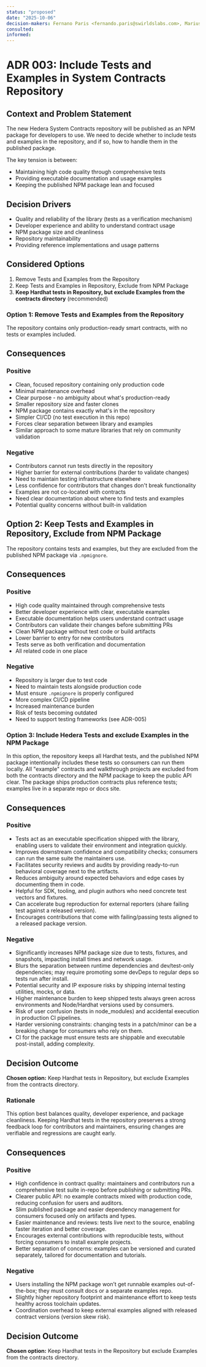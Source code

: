 ```yaml
---
status: "proposed"
date: "2025-10-06"
decision-makers: Fernano Paris <fernando.paris@swirldslabs.com>, Mariusz Jasuwienas <mariusz.jasuwienas@arianelabs.com>, Michal Walczak <michal.walczak@arianelabs.com>, Piotr Swierzy <piotr.swierzy@arianelabs.com>
consulted:
informed:
---
```


# ADR 003: Include Tests and Examples in System Contracts Repository

## Context and Problem Statement

The new Hedera System Contracts repository will be published as an NPM package for developers to use. We need to decide whether to include tests and examples in the repository, and if so, how to handle them in the published package.

The key tension is between:
- Maintaining high code quality through comprehensive tests
- Providing executable documentation and usage examples
- Keeping the published NPM package lean and focused

## Decision Drivers

- Quality and reliability of the library (tests as a verification mechanism)
- Developer experience and ability to understand contract usage
- NPM package size and cleanliness
- Repository maintainability
- Providing reference implementations and usage patterns

## Considered Options

1. Remove Tests and Examples from the Repository
2. Keep Tests and Examples in Repository, Exclude from NPM Package
3. **Keep Hardhat tests in Repository, but exclude Examples from the contracts directory** (recommended)

### Option 1: Remove Tests and Examples from the Repository

The repository contains only production-ready smart contracts, with no tests or examples included.

## Consequences

### Positive

- Clean, focused repository containing only production code
- Minimal maintenance overhead
- Clear purpose - no ambiguity about what's production-ready
- Smaller repository size and faster clones
- NPM package contains exactly what's in the repository
- Simpler CI/CD (no test execution in this repo)
- Forces clear separation between library and examples
- Similar approach to some mature libraries that rely on community validation

### Negative

- Contributors cannot run tests directly in the repository
- Higher barrier for external contributions (harder to validate changes)
- Need to maintain testing infrastructure elsewhere
- Less confidence for contributors that changes don't break functionality
- Examples are not co-located with contracts
- Need clear documentation about where to find tests and examples
- Potential quality concerns without built-in validation

## Option 2: Keep Tests and Examples in Repository, Exclude from NPM Package

The repository contains tests and examples, but they are excluded from the published NPM package via `.npmignore`.

## Consequences

### Positive

- High code quality maintained through comprehensive tests
- Better developer experience with clear, executable examples
- Executable documentation helps users understand contract usage
- Contributors can validate their changes before submitting PRs
- Clean NPM package without test code or build artifacts
- Lower barrier to entry for new contributors
- Tests serve as both verification and documentation
- All related code in one place

### Negative

- Repository is larger due to test code
- Need to maintain tests alongside production code
- Must ensure `.npmignore` is properly configured
- More complex CI/CD pipeline
- Increased maintenance burden
- Risk of tests becoming outdated
- Need to support testing frameworks (see ADR-005)

### Option 3: Include Hedera Tests and exclude Examples in the NPM Package

In this option, the repository keeps all Hardhat tests, and the published NPM package intentionally includes these tests so consumers can run them locally. All "example" contracts and walkthrough projects are excluded from both the contracts directory and the NPM package to keep the public API clear. The package ships production contracts plus reference tests; examples live in a separate repo or docs site.

## Consequences

### Positive

- Tests act as an executable specification shipped with the library, enabling users to validate their environment and integration quickly.
- Improves downstream confidence and compatibility checks; consumers can run the same suite the maintainers use.
- Facilitates security reviews and audits by providing ready-to-run behavioral coverage next to the artifacts.
- Reduces ambiguity around expected behaviors and edge cases by documenting them in code.
- Helpful for SDK, tooling, and plugin authors who need concrete test vectors and fixtures.
- Can accelerate bug reproduction for external reporters (share failing test against a released version).
- Encourages contributions that come with failing/passing tests aligned to a released package version.

### Negative

- Significantly increases NPM package size due to tests, fixtures, and snapshots, impacting install times and network usage.
- Blurs the separation between runtime dependencies and dev/test-only dependencies; may require promoting some devDeps to regular deps so tests run after install.
- Potential security and IP exposure risks by shipping internal testing utilities, mocks, or data.
- Higher maintenance burden to keep shipped tests always green across environments and Node/Hardhat versions used by consumers.
- Risk of user confusion (tests in node_modules) and accidental execution in production CI pipelines.
- Harder versioning constraints: changing tests in a patch/minor can be a breaking change for consumers who rely on them.
- CI for the package must ensure tests are shippable and executable post-install, adding complexity.

## Decision Outcome

**Chosen option:** Keep Hardhat tests in Repository, but exclude Examples from the contracts directory.

### Rationale

This option best balances quality, developer experience, and package cleanliness. Keeping Hardhat tests in the repository preserves a strong feedback loop for contributors and maintainers, ensuring changes are verifiable and regressions are caught early.

## Consequences

### Positive

- High confidence in contract quality: maintainers and contributors run a comprehensive test suite in-repo before publishing or submitting PRs.
- Clearer public API: no example contracts mixed with production code, reducing confusion for users and auditors.
- Slim published package and easier dependency management for consumers focused only on artifacts and types.
- Easier maintenance and reviews: tests live next to the source, enabling faster iteration and better coverage.
- Encourages external contributions with reproducible tests, without forcing consumers to install example projects.
- Better separation of concerns: examples can be versioned and curated separately, tailored for documentation and tutorials.

### Negative

- Users installing the NPM package won’t get runnable examples out-of-the-box; they must consult docs or a separate examples repo.
- Slightly higher repository footprint and maintenance effort to keep tests healthy across toolchain updates.
- Coordination overhead to keep external examples aligned with released contract versions (version skew risk).

## Decision Outcome

**Chosen option:** Keep Hardhat tests in the Repository but exclude Examples from the contracts directory.
